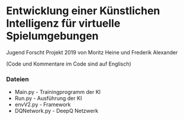 # Entwicklung einer Künstlichen Intelligenz für virtuelle Spielumgebungen

Jugend Forscht Projekt 2019
von Moritz Heine und Frederik Alexander


(Code und Kommentare im Code sind auf Englisch)
### Dateien
- Main.py - Trainingprogramm der KI
- Run.py - Ausführung der KI
- envV2.py - Framework
- DQNetwork.py - DeepQ Netzwerk
